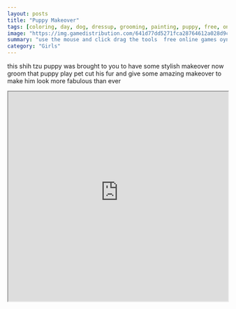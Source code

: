 ```yaml
---
layout: posts
title: "Puppy Makeover"
tags: [coloring, day, dog, dressup, grooming, painting, puppy, free, online, games, oyna, game, free, games, play, play, games]
image: "https://img.gamedistribution.com/641d77dd5271fca28764612a028d9c8e.jpg"
summary: "use the mouse and click drag the tools  free online games oyna game free games play play games"
category: "Girls"
---
```


this shih tzu puppy was brought to you to have some stylish makeover now groom that puppy play pet cut his fur and give some amazing makeover to make him look more fabulous than ever

<iframe width="100%" height="480px;" src="https://flash.gamedistribution.com?game=641d77dd5271fca28764612a028d9c8e"></iframe>